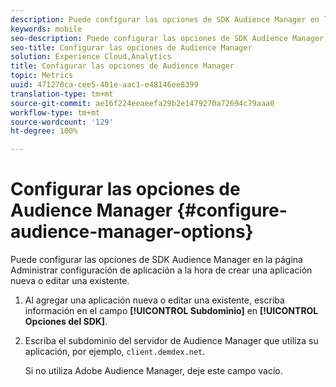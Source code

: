 ```yaml
---
description: Puede configurar las opciones de SDK Audience Manager en la página Administrar configuración de aplicación a la hora de crear una aplicación nueva o editar una existente.
keywords: mobile
seo-description: Puede configurar las opciones de SDK Audience Manager en la página Administrar configuración de aplicación a la hora de crear una aplicación nueva o editar una existente.
seo-title: Configurar las opciones de Audience Manager
solution: Experience Cloud,Analytics
title: Configurar las opciones de Audience Manager
topic: Metrics
uuid: 471270ca-cee5-401e-aac1-e48146ee8399
translation-type: tm+mt
source-git-commit: ae16f224eeaeefa29b2e1479270a72694c79aaa0
workflow-type: tm+mt
source-wordcount: '129'
ht-degree: 100%

---
```



# Configurar las opciones de Audience Manager {#configure-audience-manager-options}

Puede configurar las opciones de SDK Audience Manager en la página Administrar configuración de aplicación a la hora de crear una aplicación nueva o editar una existente.

1. Al agregar una aplicación nueva o editar una existente, escriba información en el campo **[!UICONTROL Subdominio]** en **[!UICONTROL Opciones del SDK]**.

1. Escriba el subdominio del servidor de Audience Manager que utiliza su aplicación, por ejemplo, `client.demdex.net`.

   Si no utiliza Adobe Audience Manager, deje este campo vacío.